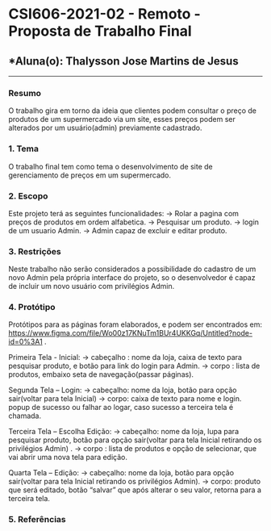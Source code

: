 # **CSI606-2021-02 - Remoto - Proposta de Trabalho Final**

## *Aluna(o): Thalysson Jose Martins de Jesus

--------------

<!-- Descrever um resumo sobre o trabalho. -->

### Resumo

  O trabalho gira em torno da ideia que clientes podem consultar o preço de produtos de um supermercado via um site, esses preços podem ser alterados por um usuário(admin) previamente cadastrado. 

<!-- Apresentar o tema. -->
### 1. Tema

  O trabalho final tem como tema o desenvolvimento de site de gerenciamento de preços em um supermercado.

<!-- Descrever e limitar o escopo da aplicação. -->
### 2. Escopo

  Este projeto terá as seguintes funcionalidades:
    -> Rolar a pagina com preços de produtos em ordem alfabetica.
    -> Pesquisar um produto.
    -> login de um usuario Admin.
    -> Admin capaz de excluir e editar produto.

<!-- Apresentar restrições de funcionalidades e de escopo. -->
### 3. Restrições

  Neste trabalho não serão considerados a possibilidade do cadastro de um novo Admin pela própria interface do projeto, so o desenvolvedor é capaz de incluir um novo usuário com privilégios Admin.

<!-- Construir alguns protótipos para a aplicação, disponibilizá-los no Github e descrever o que foi considerado. //-->
### 4. Protótipo

  Protótipos para as páginas foram elaborados, e podem ser encontrados em: https://www.figma.com/file/Wo00z17KNuTm1BUr4UKKGq/Untitled?node-id=0%3A1 .
  
  Primeira Tela - Inicial:
	→ cabeçalho : nome da loja, caixa de texto para pesquisar produto, e botão para link do login para Admin.
 	→ corpo : lista de produtos, embaixo seta de navegação(passar páginas).

Segunda Tela – Login:
	→ cabeçalho: nome da loja, botão para opção sair(voltar para tela Inicial)
	→ corpo: caixa de texto para nome e login. popup de sucesso ou falhar ao logar, caso sucesso a terceira tela é chamada.

Terceira Tela – Escolha Edição:
	→ cabeçalho: nome da loja, lupa para pesquisar produto, botão para opção sair(voltar para tela Inicial retirando os privilégios Admin) .
	→ corpo : lista de produtos e opção de selecionar, que vai abrir uma nova tela para edição.

Quarta Tela – Edição:
	→ cabeçalho: nome da loja, botão para opção sair(voltar para tela Inicial retirando os privilégios Admin).
	→ corpo: produto que será editado, botão “salvar” que após alterar o seu valor, retorna para a terceira tela.


### 5. Referências

